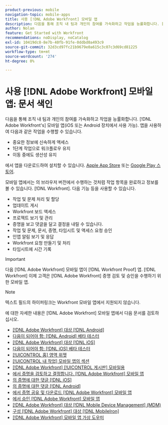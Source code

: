 ```yaml
---
product-previous: mobile
navigation-topic: mobile-apps
title: 사용 [!DNL Adobe Workfront] 모바일 앱
description: 다음을 통해 조직 내 팀과 개인의 참여를 가속화하고 작업을 능률화합니다. [!DNL Adobe Workfront's] 모바일 앱(iOS 또는 Android 장치에서 사용 가능).
author: Nolan
feature: Get Started with Workfront
recommendations: noDisplay, noCatalog
exl-id: 10419dc8-8e7b-40fb-91fe-0ddbd0a493c9
source-git-commit: 32d3cd97fc21b9679e0a615c3c07c3d69cd81225
workflow-type: tm+mt
source-wordcount: '274'
ht-degree: 0%

---
```


# 사용 [!DNL Adobe Workfront] 모바일 앱: 문서 색인

<!-- Audited: 2/2024 -->

다음을 통해 조직 내 팀과 개인의 참여를 가속화하고 작업을 능률화합니다. [!DNL Adobe Workfront's] 모바일 앱(iOS 또는 Android 장치에서 사용 가능). 앱을 사용하여 다음과 같은 작업을 수행할 수 있습니다.

* 중요한 정보에 신속하게 액세스
* 1단계 작업으로 워크플로우 유지
* 이동 중에도 생산성 유지

에서 앱을 다운로드하여 설치할 수 있습니다. [Apple App Store](https://apps.apple.com/us/app/adobe-workfront/id1033282981) 또는 [Google Play 스토어](https://play.google.com/store/apps/details?id=com.workfront.android.aware).

모바일 앱에서는 의 브라우저 버전에서 수행하는 것처럼 작업 항목을 완료하고 정보를 볼 수 있습니다. [!DNL Workfront]. 다음 기능 등을 사용할 수 있습니다.

* 작업 및 문제 처리 및 할당
* 업데이트 게시
* Workfront 보드 액세스
* 프로젝트 보기 및 관리
* 증명을 보고 댓글을 달고 결정을 내릴 수 있습니다.
* 작업 및 문제, 문서, 증명, 타임시트 및 액세스 요청 승인
* 인앱 알림 보기 및 응답
* Workfront 요청 만들기 및 처리
* 타임시트에 시간 기록

>[!IMPORTANT]
>
>다음 [!DNL Adobe Workfront] 모바일 앱이 [!DNL Workfront Proof] 앱. [!DNL Workfront] 이제 고객은 [!DNL Adobe Workfront] 증명 검토 및 승인을 수행하기 위한 모바일 앱.

>[!NOTE]
>
>텍스트 필드의 하이퍼링크는 Workfront 모바일 앱에서 지원되지 않습니다.

에 대한 자세한 내용은 [!DNL Adobe Workfront] 모바일 앱에서 다음 문서를 검토하십시오.

* [[!DNL Adobe Workfront] 대상 [!DNL Android]](../../../workfront-basics/mobile-apps/using-the-workfront-mobile-app/workfront-for-android.md)
* [다음이 되어야 함: [!DNL Android] 베타 테스터](../../../workfront-basics/mobile-apps/using-the-workfront-mobile-app/android-beta-tester.md)
* [[!DNL Adobe Workfront] 대상 [!DNL iOS]](../../../workfront-basics/mobile-apps/using-the-workfront-mobile-app/workfront-for-ios.md)
* [다음이 되어야 함: [!DNL iOS] 베타 테스터](../../../workfront-basics/mobile-apps/using-the-workfront-mobile-app/ios-beta-tester.md)
* [[!UICONTROL 홈] 영역 위젯](../../../workfront-basics/mobile-apps/using-the-workfront-mobile-app/home-area-widgets-mobile.md)
* [[!UICONTROL 내 작업] 모바일 앱의 섹션](../../../workfront-basics/mobile-apps/using-the-workfront-mobile-app/my-work-section-mobile.md)
* [[!DNL Adobe Workfront] [!UICONTROL 게시판] 모바일용](/help/quicksilver/workfront-basics/mobile-apps/using-the-workfront-mobile-app/mobile-boards.md)
* [에서 증명을 검토하고 결정합니다. [!DNL Adobe Workfront] 모바일 앱](../../../workfront-basics/mobile-apps/using-the-workfront-mobile-app/work-with-proofs-in-mobile-app.md)
* [의 증명에 대한 댓글 [!DNL iOS]](../../../workfront-basics/mobile-apps/using-the-workfront-mobile-app/comment-on-proofs-ios.md)
* [의 증명에 대한 댓글 [!DNL Android]](../../../workfront-basics/mobile-apps/using-the-workfront-mobile-app/comment-on-proofs-android.md)
* [에서 증명 공유 및 다운로드 [!DNL Adobe Workfront] 모바일 앱](../../../workfront-basics/mobile-apps/using-the-workfront-mobile-app/share-proofs-mobile.md)
* [에서 승인 [!DNL Adobe Workfront] 모바일 앱](../../../workfront-basics/mobile-apps/using-the-workfront-mobile-app/approvals-in-mobile-app.md)
* [[!DNL Adobe Workfront] 대상 [!DNL Mobile Device Management] (MDM)](../../../workfront-basics/mobile-apps/using-the-workfront-mobile-app/wf-mdm.md)
* [구성 [!DNL Adobe Workfront] 대상 [!DNL MobileIron]](../../../workfront-basics/mobile-apps/using-the-workfront-mobile-app/wf-mobileiron-configs.md)
* [[!DNL Adobe Workfront] 모바일 앱 가상 도우미](../../../workfront-basics/mobile-apps/using-the-workfront-mobile-app/wf-mobile-virtual-assistant.md)

